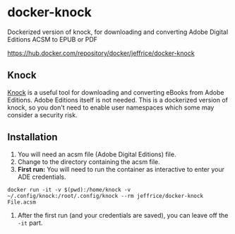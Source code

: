 # docker-knock
Dockerized version of knock, for downloading and converting Adobe Digital Editions ACSM to EPUB or PDF

https://hub.docker.com/repository/docker/jeffrice/docker-knock


##  Knock
[Knock](https://github.com/BentonEdmondson/knock) is a useful tool for downloading and converting eBooks from Adobe Editions.  Adobe Editions itself is not needed.  This is a dockerized version of knock, so you don't need to enable user namespaces which some may consider a security risk.

## Installation
1.  You will need an acsm file (Adobe Digital Editions) file.
1.  Change to the directory containing the acsm file.
1.  **First run:** You will need to run the container as interactive to enter your ADE credentials.

```docker run -it -v $(pwd):/home/knock -v ~/.config/knock:/root/.config/knock --rm jeffrice/docker-knock File.acsm```

1.  After the first run (and your credentials are saved), you can leave off the ```-it``` part.

